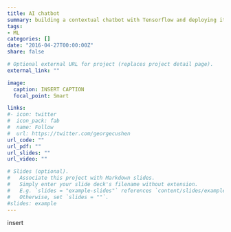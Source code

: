 ```yaml
---
title: AI chatbot
summary: building a contextual chatbot with Tensorflow and deploying it in Messenger
tags:
- ML
categories: []
date: "2016-04-27T00:00:00Z"
share: false

# Optional external URL for project (replaces project detail page).
external_link: ""

image:
  caption: INSERT CAPTION
  focal_point: Smart

links:
#- icon: twitter
#  icon_pack: fab
#  name: Follow
#  url: https://twitter.com/georgecushen
url_code: ""
url_pdf: ""
url_slides: ""
url_video: ""

# Slides (optional).
#   Associate this project with Markdown slides.
#   Simply enter your slide deck's filename without extension.
#   E.g. `slides = "example-slides"` references `content/slides/example-slides.md`.
#   Otherwise, set `slides = ""`.
#slides: example
---
```


insert
